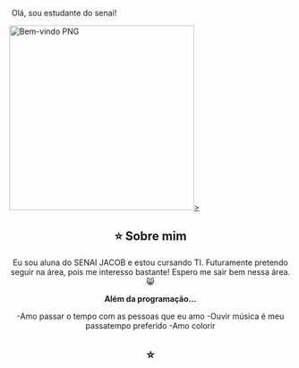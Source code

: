 


<img align="center" alt="" src="./src/header-gif.gif"> Olá, sou estudante do senai!


  <a href="https://github.com/Anaa-souza">
    <img itemprop="contentUrl" data-original="https://pngimg.com/uploads/welcome/welcome_PNG19.png" src="https://pngimg.com/uploads/welcome/welcome_PNG19.png" alt="Bem-vindo PNG" title="Bem-vindo PNG" style="border:0;width:auto;width: 330px;max-height:550px;">>
  </a>
</div>
<br>

<div align="center">


## ⭐️ Sobre mim

Eu sou aluna do SENAI JACOB e estou cursando TI. Futuramente pretendo seguir na área, pois me interesso bastante! Espero me sair bem nessa área. 😸

<div align="center">
 
<b>Além da programação...</b>

-Amo passar o tempo com as pessoas que eu amo 
-Ouvir música é meu passatempo preferido 
-Amo colorir 

<div align="center">
 

## ⭐️ 
















#


